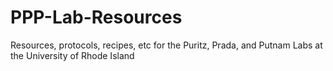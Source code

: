 # PPP-Lab-Resources
Resources, protocols, recipes, etc for the Puritz, Prada, and Putnam Labs at the University of Rhode Island 
